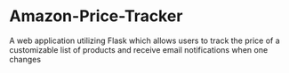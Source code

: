 # Amazon-Price-Tracker
A web application utilizing Flask which allows users to track the price of a customizable list of products and receive email notifications when one changes
